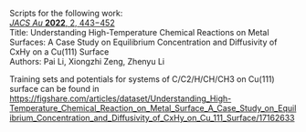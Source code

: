 Scripts for the following work:  
[_JACS Au_ **2022**, 2, 443−452](https://doi.org/10.1021/jacsau.1c00483)  
Title: Understanding High-Temperature Chemical Reactions on Metal Surfaces: A Case Study on Equilibrium Concentration and Diffusivity of CxHy on a Cu(111) Surface  
Authors: Pai Li, Xiongzhi Zeng, Zhenyu Li  

Training sets and potentials for systems of C/C2/H/CH/CH3 on Cu(111) surface can be found in https://figshare.com/articles/dataset/Understanding_High-Temperature_Chemical_Reaction_on_Metal_Surface_A_Case_Study_on_Equilibrium_Concentration_and_Diffusivity_of_CxHy_on_Cu_111_Surface/17162633


